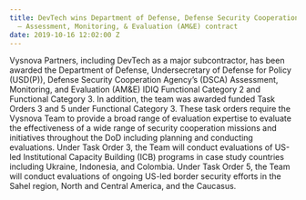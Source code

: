 ```yaml
---
title: DevTech wins Department of Defense, Defense Security Cooperation Agency (DSCA)
  – Assessment, Monitoring, & Evaluation (AM&E) contract
date: 2019-10-16 12:02:00 Z
---
```


Vysnova Partners, including DevTech as a major subcontractor, has been awarded the Department of Defense, Undersecretary of Defense for Policy (USD(P)), Defense Security Cooperation Agency’s (DSCA) Assessment, Monitoring, and Evaluation (AM&E) IDIQ Functional Category 2 and Functional Category 3. In addition, the team was awarded funded Task Orders 3 and 5 under Functional Category 3. These task orders require the Vysnova Team to provide a broad range of evaluation expertise to evaluate the effectiveness of a wide range of security cooperation missions and initiatives throughout the DoD including planning and conducting evaluations. Under Task Order 3, the Team will conduct evaluations of US-led Institutional Capacity Building (ICB) programs in case study countries including Ukraine, Indonesia, and Colombia. Under Task Order 5, the Team will conduct evaluations of ongoing US-led border security efforts in the Sahel region, North and Central America, and the Caucasus.